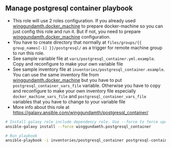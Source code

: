 Manage postgresql container playbook
---------------------------------------------------------------------------

- This role will use 2 roles configuration. If you already used [winggundamth.docker_machine](docker_machine.md) to prepare docker-machine so you can just config this role and run it. But if not, you need to prepare [winggundamth.docker_machine](docker_machine.md) configuration.
- You have to create directory that normally at ```files/groups/{{ group_names[-1] }}/postgresql/``` as a trigger for remote machine group to run this role.
- See sample variable file at ```vars/postgresql_container.yml.example```. Copy and reconfigure to make your own variable file
- See sample inventory file at ```inventories/postgresql_container.example```. You can use the same inventory file from [winggundamth.docker_machine](docker_machine.md) but you have to put ```postgresql_container_vars_file``` variable. Otherwise you have to copy and reconfigure to make your own inventory file especially ```docker_machine_vars_file``` and ```postgresql_container_vars_file``` variables that you have to change to your variable file
- More info about this role at https://galaxy.ansible.com/winggundamth/postgresql_container/

```bash
# Install galaxy role include dependency role. Use --force to force update to latest
ansible-galaxy install --force winggundamth.postgresql_container

# Run playbook
ansible-playbook -i inventories/postgresql_container postgresql-container.yml
```
